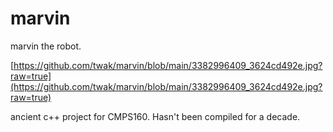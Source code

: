 # marvin
marvin the robot.

[https://github.com/twak/marvin/blob/main/3382996409_3624cd492e.jpg?raw=true](https://github.com/twak/marvin/blob/main/3382996409_3624cd492e.jpg?raw=true)

ancient c++ project for CMPS160. Hasn't been compiled for a decade.



